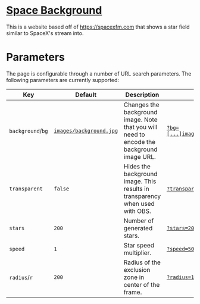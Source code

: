 # [Space Background](https://background.gabe.space)

This is a website based off of <https://spacexfm.com> that shows a star field similar to SpaceX's stream into.

# Parameters

The page is configurable through a number of URL search parameters. The following parameters are currently supported:

| Key               | Default                                                    | Description                                                                               | Example                                                                                                                                                                                                   |
|-------------------|------------------------------------------------------------|-------------------------------------------------------------------------------------------|-----------------------------------------------------------------------------------------------------------------------------------------------------------------------------------------------------------|
| `background`/`bg` | [`images/background.jpg`](/images/background.jpg?raw=true) | Changes the background image. Note that you will need to encode the background image URL. | [`?bg=[...]images.unsplash.com[...]`](https://background.gabe.space/?bg=https%3A%2F%2Fimages.unsplash.com%2Fphoto-1467685790346-20bfe73a81f0%3Fauto%3Dformat%26fit%3Dcrop%26w%3D1920%26h%3D1080%26q%3D80) |
| `transparent`     | `false`                                                    | Hides the background image. This results in transparency when used with OBS.              | [`?transparent`](https://background.gabe.space/?transparent)                                                                                                                                              |
| `stars`           | `200`                                                      | Number of generated stars.                                                                | [`?stars=2000`](https://background.gabe.space/?stars=2000)                                                                                                                                                |
| `speed`           | `1`                                                        | Star speed multiplier.                                                                    | [`?speed=50`](https://background.gabe.space/?speed=50)                                                                                                                                                    |
| `radius`/`r`      | `200`                                                      | Radius of the exclusion zone in center of the frame.                                      | [`?radius=100`](https://background.gabe.space/?radius=100)                                                                                                                                                |
